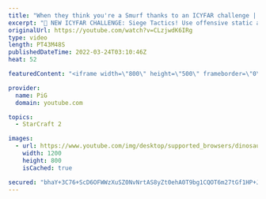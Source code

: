 ```yaml
---
title: "When they think you're a Smurf thanks to an ICYFAR challenge | Harassment (3-games) - StarCraft 2"
excerpt: "🤯 NEW ICYFAR CHALLENGE: Siege Tactics! Use offensive static and siege units to contain and steadily crush your opponent out of the game. Send submissions to eonblu95@gmail.com as attachment AND only ICYFAR as the subject. Max 1 replay per person. Latest submission is on the 16th April. -- 🤯 In this"
originalUrl: https://youtube.com/watch?v=CLzjwdK6IRg
type: video
length: PT43M48S
publishedDateTime: 2022-03-24T03:10:46Z
heat: 52

featuredContent: "<iframe width=\"800\" height=\"500\" frameborder=\"0\" src=\"https://www.youtube.com/embed/CLzjwdK6IRg\" allow=\"accelerometer; autoplay; encrypted-media; gyroscope; picture-in-picture\" allowfullscreen></iframe>"

provider:
  name: PiG
  domain: youtube.com

topics:
  - StarCraft 2

images:
  - url: https://www.youtube.com/img/desktop/supported_browsers/dinosaur.png
    width: 1200
    height: 800
    isCached: true

secured: "bhaY+3C76+ScD6OFWWzXuSZ0NvNrtAS8yZt0ehA0T9bg1CQOT6m27tGf1HP+JuxAi2s4rjVn/Rg1V6M+tFOvEGsiX1bpFw08arTnisPxiSBlEV67M1z+sE69fLG5d4BOVfo8wnzsjeQfaWH2kF18uFVmy/Lfy6YClnvIPBSbwlMvVFi8u65s7rdrIGUt88bQ4wwX4N1HpLfb8aW4nE/6i8ziIywWgQjZM+Y+JPHJcnwJdLBEUUvKqQGjN+263WSZY5o6o0S9VVHe+Ai5uxDtvwJj6BUM6GTJfdpKLsrtXDhjFDwlkDbix2MZoi7d0O5TZzTgJWFUS8hmXyZ041h9Fo6X3OSsc2eRz0ecvApcmqoHFrL94ZtLGy/hbrj0Th4skS9gr+Yu/CzvTF/iPYicsvd4Bm1lpzJADb+uj2vOQvg=;x+pW4SiabdcUdrtZZN4JAQ=="
---
```


